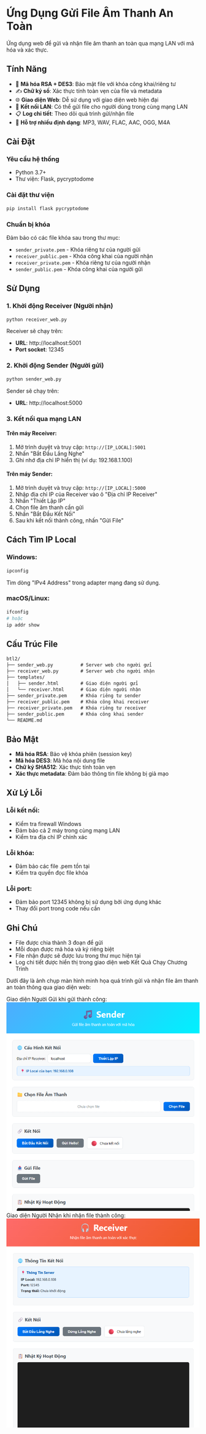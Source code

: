 # Ứng Dụng Gửi File Âm Thanh An Toàn

Ứng dụng web để gửi và nhận file âm thanh an toàn qua mạng LAN với mã hóa và xác thực.

## Tính Năng

- 🔐 **Mã hóa RSA + DES3**: Bảo mật file với khóa công khai/riêng tư
- ✍️ **Chữ ký số**: Xác thực tính toàn vẹn của file và metadata
- 🌐 **Giao diện Web**: Dễ sử dụng với giao diện web hiện đại
- 📡 **Kết nối LAN**: Có thể gửi file cho người dùng trong cùng mạng LAN
- 📋 **Log chi tiết**: Theo dõi quá trình gửi/nhận file
- 🎵 **Hỗ trợ nhiều định dạng**: MP3, WAV, FLAC, AAC, OGG, M4A

## Cài Đặt

### Yêu cầu hệ thống
- Python 3.7+
- Thư viện: Flask, pycryptodome

### Cài đặt thư viện
```bash
pip install flask pycryptodome
```

### Chuẩn bị khóa
Đảm bảo có các file khóa sau trong thư mục:
- `sender_private.pem` - Khóa riêng tư của người gửi
- `receiver_public.pem` - Khóa công khai của người nhận
- `receiver_private.pem` - Khóa riêng tư của người nhận  
- `sender_public.pem` - Khóa công khai của người gửi

## Sử Dụng

### 1. Khởi động Receiver (Người nhận)

```bash
python receiver_web.py
```

Receiver sẽ chạy trên:
- **URL**: http://localhost:5001
- **Port socket**: 12345

### 2. Khởi động Sender (Người gửi)

```bash
python sender_web.py
```

Sender sẽ chạy trên:
- **URL**: http://localhost:5000

### 3. Kết nối qua mạng LAN

#### Trên máy Receiver:
1. Mở trình duyệt và truy cập: `http://[IP_LOCAL]:5001`
2. Nhấn "Bắt Đầu Lắng Nghe"
3. Ghi nhớ địa chỉ IP hiển thị (ví dụ: 192.168.1.100)

#### Trên máy Sender:
1. Mở trình duyệt và truy cập: `http://[IP_LOCAL]:5000`
2. Nhập địa chỉ IP của Receiver vào ô "Địa chỉ IP Receiver"
3. Nhấn "Thiết Lập IP"
4. Chọn file âm thanh cần gửi
5. Nhấn "Bắt Đầu Kết Nối"
6. Sau khi kết nối thành công, nhấn "Gửi File"

## Cách Tìm IP Local

### Windows:
```cmd
ipconfig
```
Tìm dòng "IPv4 Address" trong adapter mạng đang sử dụng.

### macOS/Linux:
```bash
ifconfig
# hoặc
ip addr show
```

## Cấu Trúc File

```
btl2/
├── sender_web.py          # Server web cho người gửi
├── receiver_web.py        # Server web cho người nhận
├── templates/
│   ├── sender.html        # Giao diện người gửi
│   └── receiver.html      # Giao diện người nhận
├── sender_private.pem     # Khóa riêng tư sender
├── receiver_public.pem    # Khóa công khai receiver
├── receiver_private.pem   # Khóa riêng tư receiver
├── sender_public.pem      # Khóa công khai sender
└── README.md
```

## Bảo Mật

- **Mã hóa RSA**: Bảo vệ khóa phiên (session key)
- **Mã hóa DES3**: Mã hóa nội dung file
- **Chữ ký SHA512**: Xác thực tính toàn vẹn
- **Xác thực metadata**: Đảm bảo thông tin file không bị giả mạo

## Xử Lý Lỗi

### Lỗi kết nối:
- Kiểm tra firewall Windows
- Đảm bảo cả 2 máy trong cùng mạng LAN
- Kiểm tra địa chỉ IP chính xác

### Lỗi khóa:
- Đảm bảo các file .pem tồn tại
- Kiểm tra quyền đọc file khóa

### Lỗi port:
- Đảm bảo port 12345 không bị sử dụng bởi ứng dụng khác
- Thay đổi port trong code nếu cần

## Ghi Chú

- File được chia thành 3 đoạn để gửi
- Mỗi đoạn được mã hóa và ký riêng biệt
- File nhận được sẽ được lưu trong thư mục hiện tại
- Log chi tiết được hiển thị trong giao diện web
Kết Quả Chạy Chương Trình

Dưới đây là ảnh chụp màn hình minh họa quá trình gửi và nhận file âm thanh an toàn thông qua giao diện web:

Giao diện Người Gửi khi gửi thành công:
![Sender_web](https://github.com/bac-debug/Du-an-gui-file-an-toan/blob/main/Screenshot%202025-07-06%20165517.png)
Giao diện Người Nhận khi nhận file thành công:
![Receiver_web](https://github.com/bac-debug/Du-an-gui-file-an-toan/raw/main/Screenshot%202025-07-06%20165504.png)
